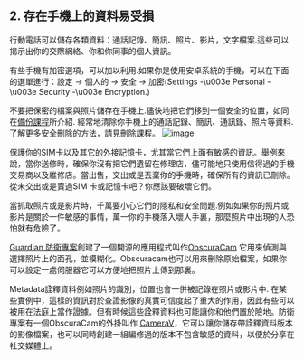 [Title]: # (儲存的資訊)
[Difficulty]: # (初學者)
[Order]: # (2)

## 2. 存在手機上的資料易受損

行動電話可以儲存各類資料：通話記錄、簡訊、照片、影片，文字檔案.這些可以揭示出你的交際網絡、你和你同事的個人資訊。

有些手機有加密選項，可以加以利用.如果你是使用安卓系統的手機，可以在下面的選單進行：設定 -> 個人的 -> 安全 -> 加密(Settings -\u003e Personal -\u003e Security -\u003e Encryption.)

不要把保密的檔案與照片儲存在手機上.儘快地把它們移到一個安全的位置，如同在[備份課程](umbrella://lesson/backing-up)所介紹. 經常地清除你手機上的通話記錄、簡訊、通訊錄、照片等資料.了解更多安全刪除的方法，請見[刪除課程](umbrella://lesson/safely-deleting)。
![image](mobile3.png)

保護你的SIM卡以及其它的外接記憶卡，尤其當它們上面有敏感的資訊。舉例來說，當你送修時，確保你沒有把它們遺留在修理店，儘可能地只使用信得過的手機交易商以及維修店。當出售，交出或是丟棄你的手機時，確保所有的資訊已刪除。從未交出或是賣過SIM 卡或記憶卡吧？你應該要破壞它們。

當抓取照片或是影片時，千萬要小心它們的隱私和安全問題.例如如果你的照片或影片是關於一件敏感的事情，萬一你的手機落入壞人手裏，那麼照片中出現的人恐怕就有危險了。

[Guardian 防衛專案](https://guardianproject.info/)創建了一個開源的應用程式叫作[ObscuraCam](umbrella://tools/obscuracam) 它用來偵測與選擇照片上的面孔，並模糊化。Obscuracam也可以用來刪除原始檔案，如果你可以設定一處伺服器它可以方便地把照片上傳到那裏。

Metadata詮釋資料例如照片的識別，位置也會一併被記錄在照片或影片中. 在某些實例中，這樣的資訊對於查證影像的真實可信度起了重大的作用，因此有些可以被用在法庭上當作證據。但有時候這些詮釋資料也可能讓你和他們置於險地。防衛專案有一個ObscuraCam的外掛叫作 [CameraV](https://guardianproject.info/apps/camerav/)，它可以讓你儲存帶詮釋資料版本的影像檔案，也可以同時創建一組編修過的版本不包含敏感的資料，以便於分享在社交媒體上。